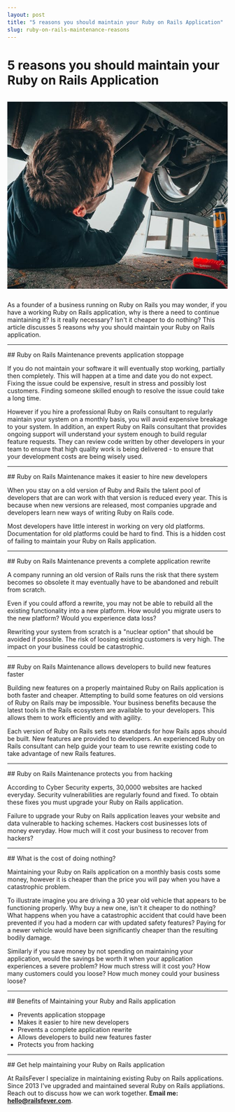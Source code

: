 ```yaml
---
layout: post
title: "5 reasons you should maintain your Ruby on Rails Application"
slug: ruby-on-rails-maintenance-reasons
---
```


# 5 reasons you should maintain your Ruby on Rails Application

<img
  src="/images/blog/man-fixing-vehicle-engine-small.jpg"
  alt="Picture of a man maintaining a vehicle on a jack stand. He adjusts a bolt while underneath the vehicle."
  width="640"
  height="427"
  class="img-fluid rounded"
  style="margin: 1em 0 0.75em 0"
/>

As a founder of a business running on Ruby on Rails you may wonder, if you have a working Ruby on Rails application, why is there a need to continue maintaining it? Is it really necessary? Isn't it cheaper to do nothing? This article discusses 5 reasons why you should maintain your Ruby on Rails application.

<hr />
## Ruby on Rails Maintenance prevents application stoppage

If you do not maintain your software it will eventually stop working, partially then completely. This will happen at a time and date you do not expect. Fixing the issue could be expensive, result in stress and possibly lost customers. Finding someone skilled enough to resolve the issue could take a long time.

However if you hire a professional Ruby on Rails consultant to regularly maintain your system on a monthly basis, you will avoid expensive breakage to your system. In addition, an expert Ruby on Rails consultant that provides ongoing support will understand your system enough to build regular feature requests. They can review code written by other developers in your team to ensure that high quality work is being delivered - to ensure that your development costs are being wisely used.

<hr />
## Ruby on Rails Maintenance makes it easier to hire new developers

When you stay on a old version of Ruby and Rails the talent pool of developers that are can work with that version is reduced every year. This is because when new versions are released, most companies upgrade and developers learn new ways of writing Ruby on Rails code.

Most developers have little interest in working on very old platforms. Documentation for old platforms could be hard to find. This is a hidden cost of failing to maintain your Ruby on Rails application.

<hr />
## Ruby on Rails Maintenance prevents a complete application rewrite

A company running an old version of Rails runs the risk that there system becomes so obsolete it may eventually have to be abandoned and rebuilt from scratch.

Even if you could afford a rewrite, you may not be able to rebuild all the existing functionality into a new platform. How would you migrate users to the new platform? Would you experience data loss?

Rewriting your system from scratch is a "nuclear option" that should be avoided if possible. The risk of loosing existing customers is very high. The impact on your business could be catastrophic.

<hr />
## Ruby on Rails Maintenance allows developers to build new features faster

Building new features on a properly maintained Ruby on Rails application is both faster and cheaper. Attempting to build some features on old versions of Ruby on Rails may be impossible. Your business benefits because the latest tools in the Rails ecosystem are available to your developers. This allows them to work efficiently and with agility.

Each version of Ruby on Rails sets new standards for how Rails apps should be built. New features are provided to developers. An experienced Ruby on Rails consultant can help guide your team to use rewrite existing code to take advantage of new Rails features.

<hr />
## Ruby on Rails Maintenance protects you from hacking

According to Cyber Security experts, 30,0000 websites are hacked everyday. Security vulnerabilities are regularly found and fixed. To obtain these fixes you must upgrade your Ruby on Rails application.

Failure to upgrade your Ruby on Rails application leaves your website and data vulnerable to hacking schemes. Hackers cost businesses lots of money everyday. How much will it cost your business to recover from hackers?

<hr />
## What is the cost of doing nothing?

Maintaining your Ruby on Rails application on a monthly basis costs some money, however it is cheaper than the price you will pay when you have a catastrophic problem.

To illustrate imagine you are driving a 30 year old vehicle that appears to be functioning properly. Why buy a new one, isn't it cheaper to do nothing? What happens when you have a catastrophic accident that could have been prevented if you had a modern car with updated safety features? Paying for a newer vehicle would have been significantly cheaper than the resulting bodily damage.

Similarly if you save money by not spending on maintaining your application, would the savings be worth it when your application experiences a severe problem? How much stress will it cost you? How many customers could you loose? How much money could your business loose?

<hr />
## Benefits of Maintaining your Ruby and Rails application

- Prevents application stoppage
- Makes it easier to hire new developers
- Prevents a complete application rewrite
- Allows developers to build new features faster
- Protects you from hacking

<hr />
## Get help maintaining your Ruby on Rails application

At RailsFever I specialize in maintaining existing Ruby on Rails applications. Since 2013 I've upgraded and maintained several Ruby on Rails appliations. Reach out to discuss how we can work together. **Email me: hello@railsfever.com**.
